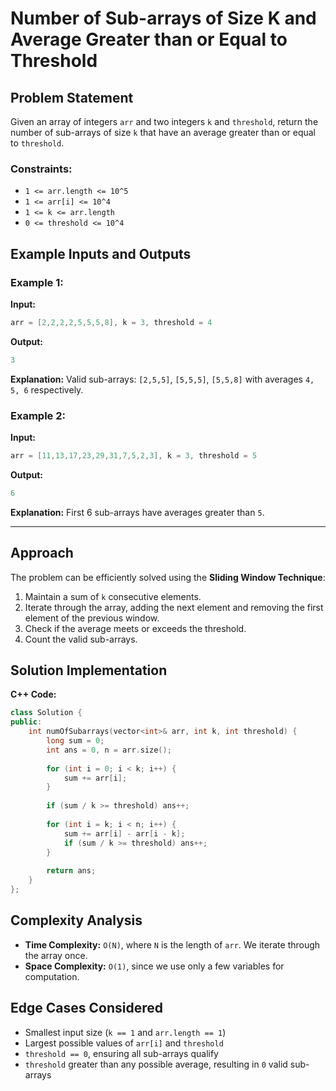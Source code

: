 # Number of Sub-arrays of Size K and Average Greater than or Equal to Threshold

## Problem Statement
Given an array of integers `arr` and two integers `k` and `threshold`, return the number of sub-arrays of size `k` that have an average greater than or equal to `threshold`.

### Constraints:
- `1 <= arr.length <= 10^5`
- `1 <= arr[i] <= 10^4`
- `1 <= k <= arr.length`
- `0 <= threshold <= 10^4`

## Example Inputs and Outputs
### Example 1:
**Input:**
```cpp
arr = [2,2,2,2,5,5,5,8], k = 3, threshold = 4
```
**Output:**
```cpp
3
```
**Explanation:**
Valid sub-arrays: `[2,5,5]`, `[5,5,5]`, `[5,5,8]` with averages `4, 5, 6` respectively.

### Example 2:
**Input:**
```cpp
arr = [11,13,17,23,29,31,7,5,2,3], k = 3, threshold = 5
```
**Output:**
```cpp
6
```
**Explanation:**
First 6 sub-arrays have averages greater than `5`.

---

## Approach
The problem can be efficiently solved using the **Sliding Window Technique**:
1. Maintain a sum of `k` consecutive elements.
2. Iterate through the array, adding the next element and removing the first element of the previous window.
3. Check if the average meets or exceeds the threshold.
4. Count the valid sub-arrays.

## Solution Implementation
**C++ Code:**
```cpp
class Solution {
public:
    int numOfSubarrays(vector<int>& arr, int k, int threshold) {
        long sum = 0;
        int ans = 0, n = arr.size();
        
        for (int i = 0; i < k; i++) {
            sum += arr[i];
        }
        
        if (sum / k >= threshold) ans++;
        
        for (int i = k; i < n; i++) {
            sum += arr[i] - arr[i - k];
            if (sum / k >= threshold) ans++;
        }
        
        return ans;
    }
};
```

## Complexity Analysis
- **Time Complexity:** `O(N)`, where `N` is the length of `arr`. We iterate through the array once.
- **Space Complexity:** `O(1)`, since we use only a few variables for computation.

## Edge Cases Considered
- Smallest input size (`k == 1` and `arr.length == 1`)
- Largest possible values of `arr[i]` and `threshold`
- `threshold == 0`, ensuring all sub-arrays qualify
- `threshold` greater than any possible average, resulting in `0` valid sub-arrays

